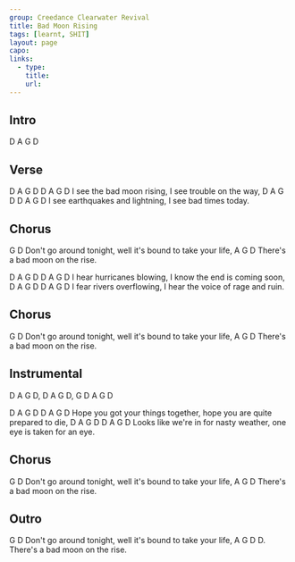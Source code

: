 ```yaml
---
group: Creedance Clearwater Revival
title: Bad Moon Rising
tags: [learnt, SHIT]
layout: page
capo: 
links: 
  - type: 
    title: 
    url: 
---
```


## Intro

D A G D

## Verse

D         A   G    D       D     A       G      D
I see the bad moon rising, I see trouble on the way,
D     A    G          D          D     A   G     D
I see earthquakes and lightning, I see bad times today.

## Chorus

G                                  D
Don't go around tonight, well it's bound to take your life,
A         G               D
There's a bad moon on the rise.

D      A    G     D        D          A      G      D
I hear hurricanes blowing, I know the end is coming soon,
D      A      G   D        D          A        G        D
I fear rivers overflowing, I hear the voice of rage and ruin.

## Chorus

G                                  D
Don't go around tonight, well it's bound to take your life,
A         G               D
There's a bad moon on the rise.

## Instrumental

D A G D, D A G D, G D A G D

D        A        G      D         D            A     G           D
Hope you got your things together, hope you are quite prepared to die,
D          A            G     D        D          A     G      D
Looks like we're in for nasty weather, one eye is taken for an eye.

## Chorus

G                                  D
Don't go around tonight, well it's bound to take your life,
A         G               D
There's a bad moon on the rise.

## Outro

G                                  D
Don't go around tonight, well it's bound to take your life,
A         G               D    D.
There's a bad moon on the rise.
